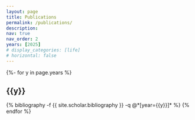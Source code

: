 ```yaml
---
layout: page
title: Publications
permalink: /publications/
description: 
nav: true
nav_order: 2
years: [2025]
# display_categories: [life]
# horizontal: false
---
```

<!-- _pages/publications.md -->
<div class="publications">

{%- for y in page.years %}
  <h2 class="year">{{y}}</h2>
  {% bibliography -f {{ site.scholar.bibliography }} -q @*[year={{y}}]* %}
{% endfor %}

</div>